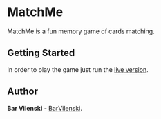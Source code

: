 # MatchMe

MatchMe is a fun memory game of cards matching.

## Getting Started

In order to play the game just run the [live version](https://barvilenski.github.io/memory-game/).

## Author

**Bar Vilenski** - [BarVilenski](https://github.com/barvilenski).
